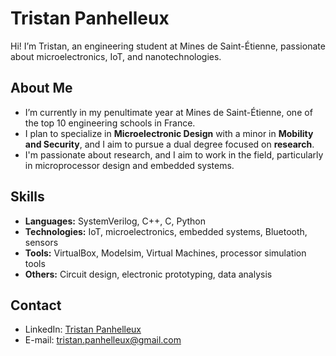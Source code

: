 # Tristan Panhelleux
Hi! I’m Tristan, an engineering student at Mines de Saint-Étienne, passionate about microelectronics, IoT, and nanotechnologies.
## About Me
-  I’m currently in my penultimate year at Mines de Saint-Étienne, one of the top 10 engineering schools in France.
-  I plan to specialize in **Microelectronic Design** with a minor in **Mobility and Security**, and I aim to pursue a dual degree focused on **research**.
-  I'm passionate about research, and I aim to work in the field, particularly in microprocessor design and embedded systems.
##  Skills
- **Languages:** SystemVerilog, C++, C, Python
- **Technologies:** IoT, microelectronics, embedded systems, Bluetooth, sensors
- **Tools:** VirtualBox, Modelsim, Virtual Machines, processor simulation tools
- **Others:** Circuit design, electronic prototyping, data analysis
##  Contact
- LinkedIn: [Tristan Panhelleux](https://www.linkedin.com/in/tristanplx)
- E-mail: tristan.panhelleux@gmail.com
